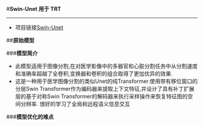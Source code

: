 #**Swin-Unet 用于 TRT**
___
- 项目链接[Swin-Unet](https://github.com/HuCaoFighting/Swin-Unet)

##**原始模型**

###**模型简介**
- 此模型适用于图像分割,在对医学影像中的多器官和心脏分割任务中从分割速度和准确率超越了全卷积,变换器和卷积的组合取得了更加优异的效果.
- 这是一种用于医学图像分割的类似Unet的纯Transformer.使用带有移位窗口的分层Swin Transformer作为编码器来提取上下文特征,并设计了具有补丁扩展层的基于对称Swin Transformer的解码器来执行采样操作来恢复特征图的空间分辨率.
很好的学习了全局和远程语义信息交互

###**模型优化的难点**
